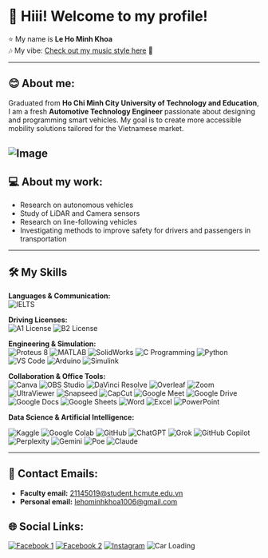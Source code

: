 # 👋 Hiii! Welcome to my profile!  
⭐️ My name is **Le Ho Minh Khoa**  
🎶 My vibe:
[Check out my music style here](https://www.youtube.com/watch?v=6TJg2EEdsYg&list=RD6TJg2EEdsYg&start_radio=1) 🎵  

---

## 😊 About me:  
Graduated from **Ho Chi Minh City University of Technology and Education**, I am a fresh **Automotive Technology Engineer** passionate about designing and programming smart vehicles. My goal is to create more accessible mobility solutions tailored for the Vietnamese market.  

![Image](https://github.com/user-attachments/assets/f0ade79f-aa2d-4892-9275-553df3c6aeb0)
---

## 💻 About my work:  
- Research on autonomous vehicles  
- Study of LiDAR and Camera sensors  
- Research on line-following vehicles  
- Investigating methods to improve safety for drivers and passengers in transportation


---

## 🛠 My Skills

**Languages & Communication:**  
![IELTS](https://img.shields.io/badge/IELTS-FF0000?style=for-the-badge&logo=britishcouncil&logoColor=white)


**Driving Licenses:**  
![A1 License](https://img.shields.io/badge/A1%20Motorcycle%20License-2E8B57?style=for-the-badge&logo=googlemaps&logoColor=white)
![B2 License](https://img.shields.io/badge/B2%20Car%20License%20(coming%20soon)-4682B4?style=for-the-badge&logo=googlemaps&logoColor=white)


**Engineering & Simulation:**  
![Proteus 8](https://img.shields.io/badge/Proteus_8-00599C?style=for-the-badge&logo=proteus&logoColor=white)
![MATLAB](https://img.shields.io/badge/MATLAB-FF7F0E?style=for-the-badge&logo=Mathworks&logoColor=white)
![SolidWorks](https://img.shields.io/badge/SolidWorks-FF0000?style=for-the-badge&logo=dassaultsystemes&logoColor=white)
![C Programming](https://img.shields.io/badge/C_Programming-00599C?style=for-the-badge&logo=c&logoColor=white)
![Python](https://img.shields.io/badge/python-3670A0?style=for-the-badge&logo=python&logoColor=ffdd54)
![VS Code](https://img.shields.io/badge/Visual%20Studio%20Code-007ACC?style=for-the-badge&logo=visualstudiocode&logoColor=white)
![Arduino](https://img.shields.io/badge/Arduino-00979D?style=for-the-badge&logo=arduino&logoColor=white)
![Simulink](https://img.shields.io/badge/Simulink-FF7300?style=for-the-badge&logo=mathworks&logoColor=white)



**Collaboration & Office Tools:**  
![Canva](https://img.shields.io/badge/Canva-00C4CC?style=for-the-badge&logo=canva&logoColor=white)
![OBS Studio](https://img.shields.io/badge/OBS_Studio-302E31?style=for-the-badge&logo=obsstudio&logoColor=white)
![DaVinci Resolve](https://img.shields.io/badge/DaVinci%20Resolve-233A51?style=for-the-badge&logo=davinciresolve&logoColor=white)
![Overleaf](https://img.shields.io/badge/Overleaf-47A141?style=for-the-badge&logo=overleaf&logoColor=white)
![Zoom](https://img.shields.io/badge/Zoom-2D8CFF?style=for-the-badge&logo=zoom&logoColor=white)
![UltraViewer](https://img.shields.io/badge/UltraViewer-00ADEF?style=for-the-badge&logo=ultraviewer&logoColor=white)
![Snapseed](https://img.shields.io/badge/Snapseed-41641f?style=for-the-badge&logoColor=white)
![CapCut](https://img.shields.io/badge/CapCut-000000?style=for-the-badge&logo=capcut&logoColor=27e466)
![Google Meet](https://img.shields.io/badge/Google_Meet-00897B?style=for-the-badge&logo=googlemeet&logoColor=white)
![Google Drive](https://img.shields.io/badge/Google%20Drive-4285F4?style=for-the-badge&logo=google-drive&logoColor=white)
![Google Docs](https://img.shields.io/badge/Google%20Docs-4285F4?style=for-the-badge&logo=google-docs&logoColor=white)
![Google Sheets](https://img.shields.io/badge/Google%20Sheets-34A853?style=for-the-badge&logo=google-sheets&logoColor=white)
![Word](https://img.shields.io/badge/Microsoft_Word-2B579A?style=for-the-badge&logo=microsoftword&logoColor=white)
![Excel](https://img.shields.io/badge/Microsoft_Excel-217346?style=for-the-badge&logo=microsoftexcel&logoColor=white)
![PowerPoint](https://img.shields.io/badge/Microsoft_PowerPoint-B7472A?style=for-the-badge&logo=microsoftpowerpoint&logoColor=white)



**Data Science & Artificial Intelligence:**

![Kaggle](https://img.shields.io/badge/Kaggle-20BEFF?style=for-the-badge&logo=kaggle&logoColor=white)
![Google Colab](https://img.shields.io/badge/Google%20Colab-F9AB00?style=for-the-badge&logo=googlecolab&logoColor=white)
![GitHub](https://img.shields.io/badge/GitHub-8A2BE2?style=for-the-badge&logo=github&logoColor=white)
![ChatGPT](https://img.shields.io/badge/ChatGPT-00A67E?style=for-the-badge&logo=openai&logoColor=white)
![Grok](https://img.shields.io/badge/Grok-FFCC00?style=for-the-badge&logo=x&logoColor=black)
![GitHub Copilot](https://img.shields.io/badge/GitHub%20Copilot-8A2BE2?style=for-the-badge&logo=githubcopilot&logoColor=white)
![Perplexity](https://img.shields.io/badge/Perplexity-1E40AF?style=for-the-badge&logo=perplexity&logoColor=white)
![Gemini](https://img.shields.io/badge/Gemini-4285F4?style=for-the-badge&logo=googlegemini&logoColor=white)
![Poe](https://img.shields.io/badge/Poe-AC2DFE?style=for-the-badge&logo=quora&logoColor=white)
![Claude](https://img.shields.io/badge/Claude-FF6F3C?style=for-the-badge&logo=anthropic&logoColor=white)

---

## 📩 Contact Emails: 
- **Faculty email:** 21145019@student.hcmute.edu.vn  
- **Personal email:** lehominhkhoa1006@gmail.com  

## 🌐 Social Links:
[![Facebook 1](https://img.shields.io/badge/Facebook%201-1877F2?style=for-the-badge&logo=facebook&logoColor=white)](https://www.facebook.com/share/14DLkWX2cvd/?mibextid=wwXIfr)
[![Facebook 2](https://img.shields.io/badge/Facebook%202-1877F2?style=for-the-badge&logo=facebook&logoColor=white)](https://www.facebook.com/share/176mcZYkx4/?mibextid=wwXIfr)
[![Instagram](https://img.shields.io/badge/Instagram-E4405F?style=for-the-badge&logo=instagram&logoColor=white)](https://www.instagram.com/le_ho_minh_khoa/profilecard/?igsh=cnBhczI5Nm03dzBm)
![Car Loading](https://raw.githubusercontent.com/lehominhkhoa1006/lehominhkhoa1006/main/assets/car-loading.gif)



